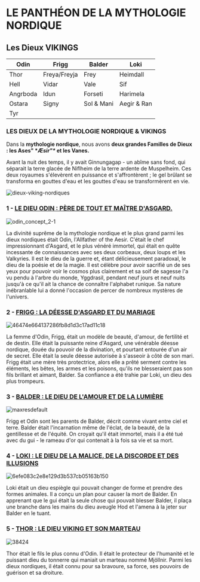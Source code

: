 # LE PANTHÉON DE LA MYTHOLOGIE NORDIQUE





## Les Dieux VIKINGS





| Odin     | Frigg        | Balder     | Loki        |
| -------- | ------------ | ---------- | ----------- |
| Thor     | Freya/Freyja | Frey       | Heimdall    |
| Hell     | Vidar        | Vale       | Sif         |
| Angrboda | Idun         | Forseti    | Harimela    |
| Ostara   | Signy        | Sol & Mani | Aegir & Ran |
| Tyr      |              |            |             |



### LES DIEUX DE LA MYTHOLOGIE NORDIQUE & VIKINGS

Dans la **mythologie nordique**, nous avons **deux grandes Familles de Dieux : les Ases" \**Æsir"\** et les Vanes.**

Avant la nuit des temps, il y avait Ginnungagap - un abîme sans fond, qui séparait la terre glacée de Niflheim de la terre ardente de Muspelheim. Ces deux royaumes s'élevèrent en puissance et s'affrontèrent ; le gel brûlant se transforma en gouttes d'eau et les gouttes d'eau se transformèrent en vie.

![dieux-viking-nordiques](C:\xampp\htdocs\Projet_Vikings\img\dieux-viking-nordiques.webp)

### 1 - [LE DIEU ODIN : PÈRE DE TOUT ET MAÎTRE D'ASGARD.](https://menviking.fr/blogs/dieu-nordique-viking/dieu-odin)

![odin_concept_2-1](C:\xampp\htdocs\Projet_Vikings\img\odin_concept_2-1.jpg)

La divinité suprême de la mythologie nordique et le plus grand parmi les dieux nordiques était Odin, l'Allfather of the Aesir. C'était le chef impressionnant d'Asgard, et le plus vénéré immortel, qui était en quête incessante de connaissances avec ses deux corbeaux, deux loups et les Valkyries. Il est le dieu de la guerre et, étant délicieusement paradoxal, le dieu de la poésie et de la magie. Il est célèbre pour avoir sacrifié un de ses yeux pour pouvoir voir le cosmos plus clairement et sa soif de sagesse l'a vu pendu à l'arbre du monde, Yggdrasil, pendant neuf jours et neuf nuits jusqu'à ce qu'il ait la chance de connaître l'alphabet runique. Sa nature inébranlable lui a donné l'occasion de percer de nombreux mystères de l'univers.



### 2 - [FRIGG : LA DÉESSE D'ASGARD ET DU MARIAGE](https://menviking.fr/blogs/dieu-nordique-viking/frigg-deesse-dasgard-femme-dodin)



![46474e664137286fb8d1d3c17ad11c18](C:\xampp\htdocs\Projet_Vikings\img\46474e664137286fb8d1d3c17ad11c18.jpg)

La femme d'Odin, Frigg, était un modèle de beauté, d'amour, de fertilité et de destin. Elle était la puissante reine d'Asgard, une vénérable déesse nordique, douée du pouvoir de la divination, et pourtant entourée d'un air de secret. Elle était la seule déesse autorisée à s'asseoir à côté de son mari. Frigg était une mère très protectrice, alors elle a prêté serment contre les éléments, les bêtes, les armes et les poisons, qu'ils ne blesseraient pas son fils brillant et aimant, Balder. Sa confiance a été trahie par Loki, un dieu des plus trompeurs.



### 3 - [BALDER : LE DIEU DE L'AMOUR ET DE LA LUMIÈRE](https://menviking.fr/blogs/viking-mythologie-nordique/dieu-balder)

![maxresdefault](C:\xampp\htdocs\Projet_Vikings\img\maxresdefault.jpg)

Frigg et Odin sont les parents de Balder, décrit comme vivant entre ciel et terre. Balder était l'incarnation même de l'éclat, de la beauté, de la gentillesse et de l'équité. On croyait qu'il était immortel, mais il a été tué avec du gui - le rameau d'or qui contenait à la fois sa vie et sa mort.

### 4 - [LOKI : LE DIEU DE LA MALICE, DE LA DISCORDE ET DES ILLUSIONS](https://menviking.fr/blogs/viking-mythologie-nordique/dieu-loki)

![6efe083c2e8e129d3b537cb05163b150](C:\xampp\htdocs\Projet_Vikings\img\6efe083c2e8e129d3b537cb05163b150.jpg)

Loki était un dieu espiègle qui pouvait changer de forme et prendre des formes animales. Il a conçu un plan pour causer la mort de Balder. En apprenant que le gui était la seule chose qui pouvait blesser Balder, il plaça une branche dans les mains du dieu aveugle Hod et l'amena à la jeter sur Balder en le tuant.

### 5 - [THOR : LE DIEU VIKING ET SON MARTEAU](https://menviking.fr/blogs/dieu-nordique-viking/dieu-thor)

![38424](C:\xampp\htdocs\Projet_Vikings\img\38424.jpg)

Thor était le fils le plus connu d'Odin. Il était le protecteur de l'humanité et le puissant dieu du tonnerre qui maniait un marteau nommé Mjöllnir. Parmi les dieux nordiques, il était connu pour sa bravoure, sa force, ses pouvoirs de guérison et sa droiture.




